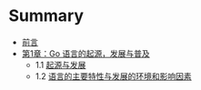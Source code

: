 # Summary

* [前言](eBook/preface.md)
* [第1章：Go 语言的起源，发展与普及](eBook/01.1.md)
	* 1.1 [起源与发展](eBook/01.1.md)
	* 1.2 [语言的主要特性与发展的环境和影响因素](eBook/01.2.md)

